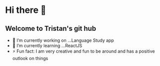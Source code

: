 # Hi there 👋
## Welcome to Tristan's git hub
- 🔭 I’m currently working on ...Language Study app
- 🌱 I’m currently learning ...ReactJS
- ⚡ Fun fact: I am very creative and fun to be around and has a positive outlook on things

<!--
**Tristan-Thompson876/Tristan-Thompson876** is a ✨ _special_ ✨ repository because its `README.md` (this file) appears on your GitHub profile.

Here are some ideas to get you started:

- 🔭 I’m currently working on ...
- 🌱 I’m currently learning ...
- 👯 I’m looking to collaborate on ...
- 🤔 I’m looking for help with ...
- 💬 Ask me about ...
- 📫 How to reach me: ...
- 😄 Pronouns: ...
- ⚡ Fun fact: ...
-->
